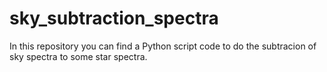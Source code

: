 # sky_subtraction_spectra
In this repository you can find a Python script code to do the subtracion of sky spectra to some star spectra.
